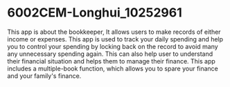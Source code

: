 # 6002CEM-Longhui_10252961
This app is about the bookkeeper, It allows users to make records of either income or expenses. This app is used to track your daily spending and help you to control your spending by locking back on the record to avoid many any unnecessary spending again. This can also help user to understand their financial situation and helps them to manage their finance. This app includes a multiple-book function, which allows you to spare your finance and your family's finance.
